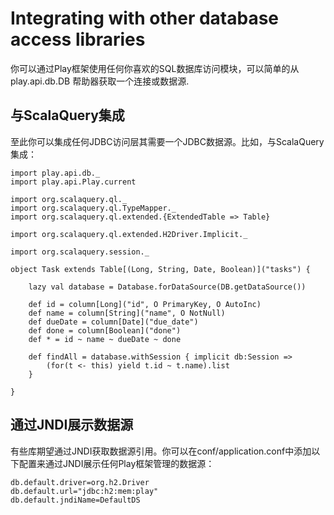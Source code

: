 # Integrating with other database access libraries

你可以通过Play框架使用任何你喜欢的SQL数据库访问模块，可以简单的从play.api.db.DB 帮助器获取一个连接或数据源.

## 与ScalaQuery集成 ##

至此你可以集成任何JDBC访问层其需要一个JDBC数据源。比如，与ScalaQuery集成：

	import play.api.db._
	import play.api.Play.current

	import org.scalaquery.ql._
	import org.scalaquery.ql.TypeMapper._
	import org.scalaquery.ql.extended.{ExtendedTable => Table}

	import org.scalaquery.ql.extended.H2Driver.Implicit._ 

	import org.scalaquery.session._

	object Task extends Table[(Long, String, Date, Boolean)]("tasks") {
    
  		lazy val database = Database.forDataSource(DB.getDataSource())
  
  		def id = column[Long]("id", O PrimaryKey, O AutoInc)
  		def name = column[String]("name", O NotNull)
  		def dueDate = column[Date]("due_date")
  		def done = column[Boolean]("done")
  		def * = id ~ name ~ dueDate ~ done
  
  		def findAll = database.withSession { implicit db:Session =>
      		(for(t <- this) yield t.id ~ t.name).list
  		}
  
	}


## 通过JNDI展示数据源 ##

有些库期望通过JNDI获取数据源引用。你可以在conf/application.conf中添加以下配置来通过JNDI展示任何Play框架管理的数据源：


	db.default.driver=org.h2.Driver
	db.default.url="jdbc:h2:mem:play"
	db.default.jndiName=DefaultDS